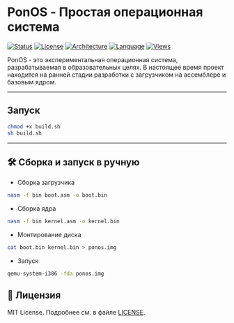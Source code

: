 # PonOS - Простая операционная система

[![Status](https://img.shields.io/badge/status-in_development-yellow)](https://github.com/Fl1riX/PonOS)
[![License](https://img.shields.io/badge/license-MIT-blue)](https://github.com/Fl1riX/PonOS/blob/main/LICENSE)
[![Architecture](https://img.shields.io/badge/architecture-x86-lightgrey)](https://github.com/Fl1riX/PonOS)
[![Language](https://img.shields.io/badge/language-Assembly-red)](https://github.com/Fl1riX/PonOS)
[![Views](https://komarev.com/ghpvc/?username=Fl1riX&repo=PonOS&color=brightgreen)](https://github.com/Fl1riX/PonOS)

PonOS - это экспериментальная операционная система, разрабатываемая в образовательных целях. В настоящее время проект находится на ранней стадии разработки с загрузчиком на ассемблере и базовым ядром.

---

## Запуск
```bash
chmod +x build.sh
sh build.sh
```

---

## 🛠️ Сборка и запуск в ручную
- Сборка загрузчика

```bash
nasm -f bin boot.asm -o boot.bin
```

- Сборка ядра

```bash
nasm -f bin kernel.asm -o kernel.bin
```

- Монтирование диска

```bash
cat boot.bin kernel.bin > ponos.img
```
- Запуск

```bash
qemu-system-i386 -fda ponos.img
```

## 📜 Лицензия

MIT License. Подробнее см. в файле [LICENSE](LICENSE).
